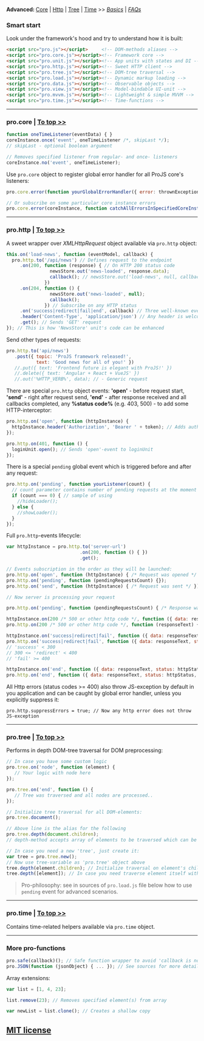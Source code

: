 <span id="top"></span>
<strong>Advanced: </strong> <a href="#core">Core</a> | <a href="#http">Http</a> | <a href="#tree">Tree</a> | <a href="#time">Time</a> >> *[Basics](README.md#top)* | *[FAQs](FAQs.md#top)*

### **Smart start**
Look under the framework's hood and try to understand how it is built:

```html
<script src="pro.js"></script>     <!-- DOM-methods aliases -->
<script src="pro.core.js"></script><!-- Framework core -->
<script src="pro.unit.js"></script><!-- App units with states and DI -->
<script src="pro.http.js"></script><!-- Sweet HTTP client -->
<script src="pro.tree.js"></script><!-- DOM-tree traversal -->
<script src="pro.load.js"></script><!-- Dynamic markup loading -->
<script src="pro.data.js"></script><!-- Observable objects -->
<script src="pro.view.js"></script><!-- Model-bindable UI-unit -->
<script src="pro.mvvm.js"></script><!-- Lightweight & simple MVVM -->
<script src="pro.time.js"></script><!-- Time-functions -->
```
---

### **pro.core** <span id="core"></span> | <a href="#top">To top >></a>

```javascript
function oneTimeListener(eventData) { }
coreInstance.once('event', oneTimeListener /*, skipLast */);
// skipLast - optional boolean argument

// Removes specified listener from regular- and once- listeners
coreInstance.no('event', oneTimeListener);
```
 
Use `pro.core` object to register global error handler for all ProJS core's listeners:
```javascript
pro.core.error(function yourGlobalErrorHandler({ error: thrownException, core: coreInstanceWhereExceptionWasOccurred }) { console.log('I am catching all errors!'); });

// Or subscribe on some particular core instance errors
pro.core.error(coreInstance, function catchAllErrorsInSpecifiedCoreInstance({ error: thrownException, core: coreInstanceWhereExceptionWasOccurred }) { ... });
```
---

### **pro.http** <span id="http"> |  </span><a href="#top">To top >></a>
A sweet wrapper over *XMLHttpRequest* object available via `pro.http` object:
 
```javascript
this.on('load-news', function (eventModel, callback) {
  pro.http.to('/api/news') // Defines request to the endpoint
     .on(200, function (response) { // On HTTP 200 status code
                newsStore.out('news-loaded', response.data);
                callback(); // newsStore.out('load-news', null, callback);
              }) 
     .on(204, function () { 
                newsStore.out('news-loaded', null);
                callback();
              }) // Subscribe on any HTTP status
     .on('success|redirect|fail|end', callback) // Three well-known events
     .header('Content-Type', 'application/json') // Any header is welcome
     .get(); // Sends 'GET' request
}); // This is how 'NewsStore' unit's code can be enhanced
```

Send other types of requests:
```javascript
pro.http.to('api/news')
   .post({ topic: 'ProJS framework released!',
           text: 'Good news for all of you!' })
   //.put({ text: 'Frontend future is elegant with ProJS!' })
   //.delete({ text: 'Angular + React + VueJS' })
   //.out('%HTTP_VERB%', data); // - Generic request
```

There are special `pro.http` object events: **'open'** - before request start, **'send'** - right after request send, **'end'** - after response received and all callbacks completed, any **%status code%** (e.g. 403, 500) - to add some HTTP-interceptor:

```javascript
pro.http.on('open', function (httpInstance) {
  httpInstance.header('Authorization', 'Bearer ' + token); // Adds auth token on each request
});

pro.http.on(401, function () {
  loginUnit.open(); // Sends 'open'-event to loginUnit
});
```

There is a special `pending` global event which is triggered before and after any request:

```javascript
pro.http.on('pending', function yourListener(count) {
  // count parameter contains number of pending requests at the moment
  if (count === 0) { // sample of using
    //hideLoader();
  } else {
    //showLoader();
  }
});
```

Full `pro.http`-events lifecycle:

```javascript
var httpInstance = pro.http.to('server-url')
                           .on(200, function () { })
                           .get();

// Events subscription in the order as they will be launched:
pro.http.on('open', function (httpInstance) { /* Request was opened */ });
pro.http.on('pending', function (pendingRequestsCount) {});
pro.http.on('send', function (httpInstance) { /* Request was sent */ });

// Now server is processing your request

pro.http.on('pending', function (pendingRequestsCount) { /* Response was received */ });

httpInstance.on(200 /* 500 or other http code */, function ({ data: responseText, status: httpStatus, url, requestUrl }) {});
pro.http.on(200 /* 500 or other http code */, function (responseText) {}); // Please do not ask me why this callback is being received response text and not the object as listener above

httpInstance.on('success|redirect|fail', function ({ data: responseText, status: httpStatus, url, requestUrl }) {});
pro.http.on('success|redirect|fail', function ({ data: responseText, status: httpStatus, url, requestUrl }) {});
// 'success' < 300
// 300 <= 'redirect' < 400
// 'fail' >= 400

httpInstance.on('end', function ({ data: responseText, status: httpStatus, url, requestUrl }) {});
pro.http.on('end', function ({ data: responseText, status: httpStatus, url, requestUrl }) {});
```

All Http errors (status codes >= 400) also throw JS-exception by default in you application and can be caught by global error handler, unless you explicitly suppress it:

```
pro.http.suppressErrors = true; // Now any http error does not throw JS-exception
```
---

### **pro.tree** <span id="tree"> |  </span><a href="#top">To top >></a>
Performs in depth DOM-tree traversal for DOM preprocessing:
 
 ```javascript
 // In case you have some custom logic
 pro.tree.on('node', function (element) {
    // Your logic with node here
 });

 pro.tree.on('end', function () {
    // Tree was traversed and all nodes are processed..
 });

 // Initialize tree traversal for all DOM-elements:
 pro.tree.document();

 // Above line is the alias for the following
 pro.tree.depth(document.children);
 // depth-method accepts array of elements to be traversed which can be used for any elements array

 // In case you need a new 'tree', just create it:
 var tree = pro.tree.new();
 // Now use tree-variable as 'pro.tree' object above
 tree.depth(element.children); // Initialize traversal on element's children
 tree.depth([element]); // In case you need traverse element itself with its children
 ```

 > Pro-philosophy: see in sources of `pro.load.js` file below how to use `pending` event for advanced scenarios.

---

### **pro.time** <span id="time"> |  </span><a href="#top">To top >></a>
Contains time-related helpers available via `pro.time` object.

---

### **More pro-functions**

```javascript
pro.safe(callback)(); // Safe function wrapper to avoid 'callback is not defined' exceptions
pro.JSON(function (jsonObject) { ... }); // See sources for more details :)
```

Array extensions:

```javascript
var list = [1, 4, 23];

list.remove(23); // Removes specified element(s) from array

var newList = list.clone(); // Creates a shallow copy
```

## [MIT license](http://opensource.org/licenses/MIT)